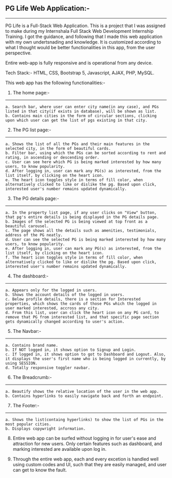 PG Life Web Application:-	 
--------------------------------------------------------------------------------------------------
--------------------------------------------------------------------------------------------------

PG Life is a Full-Stack Web Application. This is a project that I was assigned to make during my
Internshala Full Stack Web Development Internship Training. I got the guidance, and following that
I made this web application with my own undertsnading and knowledge. It is customized according to
what I thought would be better functionalities in this app, from the user perspective.

Entire web-app is fully responsive and is operational from any device.

Tech Stack:- HTML, CSS, Bootstrap 5, Javascript, AJAX, PHP, MySQL.

This web app has the following functionalities:-

1. The home page:-
--------------------
	a. Search bar, where user can enter city name(in any case), and PGs listed in that city(if exists in database), will be shown as list.
	b. Contains main cities in the form of circular sections, clicking upon which user can get the list of pgs existing in that city.


2. The PG list page:-
----------------------
	a. Shows the list of all the PGs and their main features in the selected city, in the form of beautiful cards.
	b. Filter bar, using which the PGs can be sorted according to rent and rating, in ascending or descending order.
	c. User can see here which PG is being marked interested by how many users, to know popularity.
	d. After logging in, user can mark any PG(s) as interested, from the list itself, by clicking on the heart icon.
	e. The heart icon toggles style in terms of fill color, when alternatively clicked to like or dislike the pg. Based upon click, interested user's number remains updated dynamically.
		

3. The PG details page:-
-------------------------
	a. In the property list page, if any user clicks on "View" button, that pg's entire details is being displayed in the PG details page.
	b. Images of the selected PG is being viewed at top front as a beautiful carousel.
	c. The page shows all the details such as amenities, testimonials, address of the PG neatly.
	d. User can see the selected PG is being marked interested by how many users, to know popularity.
	e. After logging in, user can mark any PG(s) as interested, from the list itself, by clicking on the heart icon.
	f. The heart icon toggles style in terms of fill color, when alternatively clicked to like or dislike the pg. Based upon click, interested user's number remains updated dynamically.


4. The dashboard:-
--------------------
	a. Appears only for the logged in users.
	b. Shows the account details of the logged in users.
	c. Below profile details, there is a section for Interested properties, which shows the cards of those PGs which the logged in user marked interested, accross any city.
	d. From this list, user can click the heart icon on any PG card, to remove that PG from interested list, and that specific page section gets dynamically changed according to user's action.


5. The Navbar:-
----------------
	a. Contains brand name.
	b. If NOT logged in, it shows option to Signup and Login.
	c. If logged in, it shows option to got to Dashboard and Logout. Also, it displays the user's first name who is being logged in currently, by using SESSION.
	d. Totally responsive toggler navbar.


6. The Breadcrumb:-
--------------------
	a. Beautify shows the relative location of the user in the web app.
	b. Contains hyperlinks to easily navigate back and forth an endpoint.


7. The Footer:-
-----------------
	a. Shows the list(containg hyperlinks) to show the list of PGs in the most popular cities.
	b. Displays copywright information.


8. Entire web app can be surfed without logging in for user's ease and attraction for new users. Only  certain features such as dashboard, and marking interested are available upon log in.

9. Through the entire web app, each and every excetion is handled well using custom codes and UI, such that they are easily managed, and user can get to know the fault.
